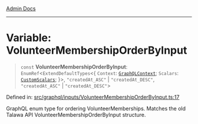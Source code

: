 [Admin Docs](/)

***

# Variable: VolunteerMembershipOrderByInput

> `const` **VolunteerMembershipOrderByInput**: `EnumRef`\<`ExtendDefaultTypes`\<\{ `Context`: [`GraphQLContext`](../../../context/type-aliases/GraphQLContext.md); `Scalars`: [`CustomScalars`](../../../scalars/type-aliases/CustomScalars.md); \}\>, `"createdAt_ASC"` \| `"createdAt_DESC"`, `"createdAt_ASC"` \| `"createdAt_DESC"`\>

Defined in: [src/graphql/inputs/VolunteerMembershipOrderByInput.ts:17](https://github.com/Sourya07/talawa-api/blob/ead7a48e0174153214ee7311f8b242ee1c1a12ca/src/graphql/inputs/VolunteerMembershipOrderByInput.ts#L17)

GraphQL enum type for ordering VolunteerMemberships.
Matches the old Talawa API VolunteerMembershipOrderByInput structure.
